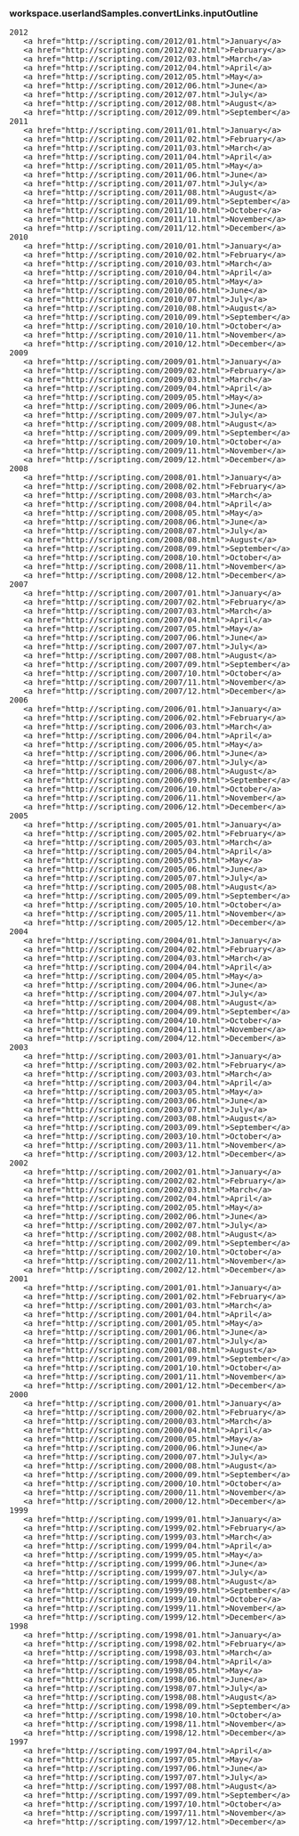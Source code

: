 ### workspace.userlandSamples.convertLinks.inputOutline
<pre>
2012
   &lt;a href="http://scripting.com/2012/01.html">January&lt;/a>
   &lt;a href="http://scripting.com/2012/02.html">February&lt;/a>
   &lt;a href="http://scripting.com/2012/03.html">March&lt;/a>
   &lt;a href="http://scripting.com/2012/04.html">April&lt;/a>
   &lt;a href="http://scripting.com/2012/05.html">May&lt;/a>
   &lt;a href="http://scripting.com/2012/06.html">June&lt;/a>
   &lt;a href="http://scripting.com/2012/07.html">July&lt;/a>
   &lt;a href="http://scripting.com/2012/08.html">August&lt;/a>
   &lt;a href="http://scripting.com/2012/09.html">September&lt;/a>
2011
   &lt;a href="http://scripting.com/2011/01.html">January&lt;/a>
   &lt;a href="http://scripting.com/2011/02.html">February&lt;/a>
   &lt;a href="http://scripting.com/2011/03.html">March&lt;/a>
   &lt;a href="http://scripting.com/2011/04.html">April&lt;/a>
   &lt;a href="http://scripting.com/2011/05.html">May&lt;/a>
   &lt;a href="http://scripting.com/2011/06.html">June&lt;/a>
   &lt;a href="http://scripting.com/2011/07.html">July&lt;/a>
   &lt;a href="http://scripting.com/2011/08.html">August&lt;/a>
   &lt;a href="http://scripting.com/2011/09.html">September&lt;/a>
   &lt;a href="http://scripting.com/2011/10.html">October&lt;/a>
   &lt;a href="http://scripting.com/2011/11.html">November&lt;/a>
   &lt;a href="http://scripting.com/2011/12.html">December&lt;/a>
2010
   &lt;a href="http://scripting.com/2010/01.html">January&lt;/a>
   &lt;a href="http://scripting.com/2010/02.html">February&lt;/a>
   &lt;a href="http://scripting.com/2010/03.html">March&lt;/a>
   &lt;a href="http://scripting.com/2010/04.html">April&lt;/a>
   &lt;a href="http://scripting.com/2010/05.html">May&lt;/a>
   &lt;a href="http://scripting.com/2010/06.html">June&lt;/a>
   &lt;a href="http://scripting.com/2010/07.html">July&lt;/a>
   &lt;a href="http://scripting.com/2010/08.html">August&lt;/a>
   &lt;a href="http://scripting.com/2010/09.html">September&lt;/a>
   &lt;a href="http://scripting.com/2010/10.html">October&lt;/a>
   &lt;a href="http://scripting.com/2010/11.html">November&lt;/a>
   &lt;a href="http://scripting.com/2010/12.html">December&lt;/a>
2009
   &lt;a href="http://scripting.com/2009/01.html">January&lt;/a>
   &lt;a href="http://scripting.com/2009/02.html">February&lt;/a>
   &lt;a href="http://scripting.com/2009/03.html">March&lt;/a>
   &lt;a href="http://scripting.com/2009/04.html">April&lt;/a>
   &lt;a href="http://scripting.com/2009/05.html">May&lt;/a>
   &lt;a href="http://scripting.com/2009/06.html">June&lt;/a>
   &lt;a href="http://scripting.com/2009/07.html">July&lt;/a>
   &lt;a href="http://scripting.com/2009/08.html">August&lt;/a>
   &lt;a href="http://scripting.com/2009/09.html">September&lt;/a>
   &lt;a href="http://scripting.com/2009/10.html">October&lt;/a>
   &lt;a href="http://scripting.com/2009/11.html">November&lt;/a>
   &lt;a href="http://scripting.com/2009/12.html">December&lt;/a>
2008
   &lt;a href="http://scripting.com/2008/01.html">January&lt;/a>
   &lt;a href="http://scripting.com/2008/02.html">February&lt;/a>
   &lt;a href="http://scripting.com/2008/03.html">March&lt;/a>
   &lt;a href="http://scripting.com/2008/04.html">April&lt;/a>
   &lt;a href="http://scripting.com/2008/05.html">May&lt;/a>
   &lt;a href="http://scripting.com/2008/06.html">June&lt;/a>
   &lt;a href="http://scripting.com/2008/07.html">July&lt;/a>
   &lt;a href="http://scripting.com/2008/08.html">August&lt;/a>
   &lt;a href="http://scripting.com/2008/09.html">September&lt;/a>
   &lt;a href="http://scripting.com/2008/10.html">October&lt;/a>
   &lt;a href="http://scripting.com/2008/11.html">November&lt;/a>
   &lt;a href="http://scripting.com/2008/12.html">December&lt;/a>
2007
   &lt;a href="http://scripting.com/2007/01.html">January&lt;/a>
   &lt;a href="http://scripting.com/2007/02.html">February&lt;/a>
   &lt;a href="http://scripting.com/2007/03.html">March&lt;/a>
   &lt;a href="http://scripting.com/2007/04.html">April&lt;/a>
   &lt;a href="http://scripting.com/2007/05.html">May&lt;/a>
   &lt;a href="http://scripting.com/2007/06.html">June&lt;/a>
   &lt;a href="http://scripting.com/2007/07.html">July&lt;/a>
   &lt;a href="http://scripting.com/2007/08.html">August&lt;/a>
   &lt;a href="http://scripting.com/2007/09.html">September&lt;/a>
   &lt;a href="http://scripting.com/2007/10.html">October&lt;/a>
   &lt;a href="http://scripting.com/2007/11.html">November&lt;/a>
   &lt;a href="http://scripting.com/2007/12.html">December&lt;/a>
2006
   &lt;a href="http://scripting.com/2006/01.html">January&lt;/a>
   &lt;a href="http://scripting.com/2006/02.html">February&lt;/a>
   &lt;a href="http://scripting.com/2006/03.html">March&lt;/a>
   &lt;a href="http://scripting.com/2006/04.html">April&lt;/a>
   &lt;a href="http://scripting.com/2006/05.html">May&lt;/a>
   &lt;a href="http://scripting.com/2006/06.html">June&lt;/a>
   &lt;a href="http://scripting.com/2006/07.html">July&lt;/a>
   &lt;a href="http://scripting.com/2006/08.html">August&lt;/a>
   &lt;a href="http://scripting.com/2006/09.html">September&lt;/a>
   &lt;a href="http://scripting.com/2006/10.html">October&lt;/a>
   &lt;a href="http://scripting.com/2006/11.html">November&lt;/a>
   &lt;a href="http://scripting.com/2006/12.html">December&lt;/a>
2005
   &lt;a href="http://scripting.com/2005/01.html">January&lt;/a>
   &lt;a href="http://scripting.com/2005/02.html">February&lt;/a>
   &lt;a href="http://scripting.com/2005/03.html">March&lt;/a>
   &lt;a href="http://scripting.com/2005/04.html">April&lt;/a>
   &lt;a href="http://scripting.com/2005/05.html">May&lt;/a>
   &lt;a href="http://scripting.com/2005/06.html">June&lt;/a>
   &lt;a href="http://scripting.com/2005/07.html">July&lt;/a>
   &lt;a href="http://scripting.com/2005/08.html">August&lt;/a>
   &lt;a href="http://scripting.com/2005/09.html">September&lt;/a>
   &lt;a href="http://scripting.com/2005/10.html">October&lt;/a>
   &lt;a href="http://scripting.com/2005/11.html">November&lt;/a>
   &lt;a href="http://scripting.com/2005/12.html">December&lt;/a>
2004
   &lt;a href="http://scripting.com/2004/01.html">January&lt;/a>
   &lt;a href="http://scripting.com/2004/02.html">February&lt;/a>
   &lt;a href="http://scripting.com/2004/03.html">March&lt;/a>
   &lt;a href="http://scripting.com/2004/04.html">April&lt;/a>
   &lt;a href="http://scripting.com/2004/05.html">May&lt;/a>
   &lt;a href="http://scripting.com/2004/06.html">June&lt;/a>
   &lt;a href="http://scripting.com/2004/07.html">July&lt;/a>
   &lt;a href="http://scripting.com/2004/08.html">August&lt;/a>
   &lt;a href="http://scripting.com/2004/09.html">September&lt;/a>
   &lt;a href="http://scripting.com/2004/10.html">October&lt;/a>
   &lt;a href="http://scripting.com/2004/11.html">November&lt;/a>
   &lt;a href="http://scripting.com/2004/12.html">December&lt;/a>
2003
   &lt;a href="http://scripting.com/2003/01.html">January&lt;/a>
   &lt;a href="http://scripting.com/2003/02.html">February&lt;/a>
   &lt;a href="http://scripting.com/2003/03.html">March&lt;/a>
   &lt;a href="http://scripting.com/2003/04.html">April&lt;/a>
   &lt;a href="http://scripting.com/2003/05.html">May&lt;/a>
   &lt;a href="http://scripting.com/2003/06.html">June&lt;/a>
   &lt;a href="http://scripting.com/2003/07.html">July&lt;/a>
   &lt;a href="http://scripting.com/2003/08.html">August&lt;/a>
   &lt;a href="http://scripting.com/2003/09.html">September&lt;/a>
   &lt;a href="http://scripting.com/2003/10.html">October&lt;/a>
   &lt;a href="http://scripting.com/2003/11.html">November&lt;/a>
   &lt;a href="http://scripting.com/2003/12.html">December&lt;/a>
2002
   &lt;a href="http://scripting.com/2002/01.html">January&lt;/a>
   &lt;a href="http://scripting.com/2002/02.html">February&lt;/a>
   &lt;a href="http://scripting.com/2002/03.html">March&lt;/a>
   &lt;a href="http://scripting.com/2002/04.html">April&lt;/a>
   &lt;a href="http://scripting.com/2002/05.html">May&lt;/a>
   &lt;a href="http://scripting.com/2002/06.html">June&lt;/a>
   &lt;a href="http://scripting.com/2002/07.html">July&lt;/a>
   &lt;a href="http://scripting.com/2002/08.html">August&lt;/a>
   &lt;a href="http://scripting.com/2002/09.html">September&lt;/a>
   &lt;a href="http://scripting.com/2002/10.html">October&lt;/a>
   &lt;a href="http://scripting.com/2002/11.html">November&lt;/a>
   &lt;a href="http://scripting.com/2002/12.html">December&lt;/a>
2001
   &lt;a href="http://scripting.com/2001/01.html">January&lt;/a>
   &lt;a href="http://scripting.com/2001/02.html">February&lt;/a>
   &lt;a href="http://scripting.com/2001/03.html">March&lt;/a>
   &lt;a href="http://scripting.com/2001/04.html">April&lt;/a>
   &lt;a href="http://scripting.com/2001/05.html">May&lt;/a>
   &lt;a href="http://scripting.com/2001/06.html">June&lt;/a>
   &lt;a href="http://scripting.com/2001/07.html">July&lt;/a>
   &lt;a href="http://scripting.com/2001/08.html">August&lt;/a>
   &lt;a href="http://scripting.com/2001/09.html">September&lt;/a>
   &lt;a href="http://scripting.com/2001/10.html">October&lt;/a>
   &lt;a href="http://scripting.com/2001/11.html">November&lt;/a>
   &lt;a href="http://scripting.com/2001/12.html">December&lt;/a>
2000
   &lt;a href="http://scripting.com/2000/01.html">January&lt;/a>
   &lt;a href="http://scripting.com/2000/02.html">February&lt;/a>
   &lt;a href="http://scripting.com/2000/03.html">March&lt;/a>
   &lt;a href="http://scripting.com/2000/04.html">April&lt;/a>
   &lt;a href="http://scripting.com/2000/05.html">May&lt;/a>
   &lt;a href="http://scripting.com/2000/06.html">June&lt;/a>
   &lt;a href="http://scripting.com/2000/07.html">July&lt;/a>
   &lt;a href="http://scripting.com/2000/08.html">August&lt;/a>
   &lt;a href="http://scripting.com/2000/09.html">September&lt;/a>
   &lt;a href="http://scripting.com/2000/10.html">October&lt;/a>
   &lt;a href="http://scripting.com/2000/11.html">November&lt;/a>
   &lt;a href="http://scripting.com/2000/12.html">December&lt;/a>
1999
   &lt;a href="http://scripting.com/1999/01.html">January&lt;/a>
   &lt;a href="http://scripting.com/1999/02.html">February&lt;/a>
   &lt;a href="http://scripting.com/1999/03.html">March&lt;/a>
   &lt;a href="http://scripting.com/1999/04.html">April&lt;/a>
   &lt;a href="http://scripting.com/1999/05.html">May&lt;/a>
   &lt;a href="http://scripting.com/1999/06.html">June&lt;/a>
   &lt;a href="http://scripting.com/1999/07.html">July&lt;/a>
   &lt;a href="http://scripting.com/1999/08.html">August&lt;/a>
   &lt;a href="http://scripting.com/1999/09.html">September&lt;/a>
   &lt;a href="http://scripting.com/1999/10.html">October&lt;/a>
   &lt;a href="http://scripting.com/1999/11.html">November&lt;/a>
   &lt;a href="http://scripting.com/1999/12.html">December&lt;/a>
1998
   &lt;a href="http://scripting.com/1998/01.html">January&lt;/a>
   &lt;a href="http://scripting.com/1998/02.html">February&lt;/a>
   &lt;a href="http://scripting.com/1998/03.html">March&lt;/a>
   &lt;a href="http://scripting.com/1998/04.html">April&lt;/a>
   &lt;a href="http://scripting.com/1998/05.html">May&lt;/a>
   &lt;a href="http://scripting.com/1998/06.html">June&lt;/a>
   &lt;a href="http://scripting.com/1998/07.html">July&lt;/a>
   &lt;a href="http://scripting.com/1998/08.html">August&lt;/a>
   &lt;a href="http://scripting.com/1998/09.html">September&lt;/a>
   &lt;a href="http://scripting.com/1998/10.html">October&lt;/a>
   &lt;a href="http://scripting.com/1998/11.html">November&lt;/a>
   &lt;a href="http://scripting.com/1998/12.html">December&lt;/a>
1997
   &lt;a href="http://scripting.com/1997/04.html">April&lt;/a>
   &lt;a href="http://scripting.com/1997/05.html">May&lt;/a>
   &lt;a href="http://scripting.com/1997/06.html">June&lt;/a>
   &lt;a href="http://scripting.com/1997/07.html">July&lt;/a>
   &lt;a href="http://scripting.com/1997/08.html">August&lt;/a>
   &lt;a href="http://scripting.com/1997/09.html">September&lt;/a>
   &lt;a href="http://scripting.com/1997/10.html">October&lt;/a>
   &lt;a href="http://scripting.com/1997/11.html">November&lt;/a>
   &lt;a href="http://scripting.com/1997/12.html">December&lt;/a>

</pre>
